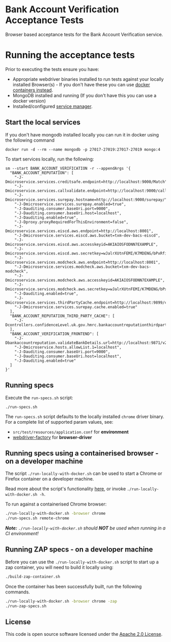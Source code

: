 Bank Account Verification Acceptance Tests
================================

Browser based acceptance tests for the Bank Account Verification service. 

# Running the acceptance tests

Prior to executing the tests ensure you have: 
 - Appropriate webdriver binaries installed to run tests against your locally installed Browser(s) - If you don't have these you can use [docker containers instead](#running-specs-using-a-containerised-browser---on-a-developer-machine).
 - MongoDB installed and running (If you don't have this you can use a docker version)
 - Installed/configured [service manager](https://github.com/hmrc/service-manager).  

## Start the local services

If you don't have mongodb installed locally you can run it in docker using the following command

    docker run -d --rm --name mongodb -p 27017-27019:27017-27019 mongo:4

To start services locally, run the following:
    
    sm --start BANK_ACCOUNT_VERIFICATION -r --appendArgs '{
      "BANK_ACCOUNT_REPUTATION": [
        "-J-Dmicroservice.services.creditsafe.endpoint=http://localhost:9000/Match",
        "-J-Dmicroservice.services.callvalidate.endpoint=http://localhost:9000/callvalidateapi",
        "-J-Dmicroservice.services.surepay.hostname=http://localhost:9000/surepay/",
        "-J-Dmicroservice.services.surepay.enabled=true",
        "-J-Dauditing.consumer.baseUri.port=9000",
        "-J-Dauditing.consumer.baseUri.host=localhost",
        "-J-Dauditing.enabled=true",
        "-J-Dproxy.proxyRequiredForThisEnvironment=false",
        "-J-Dmicroservice.services.eiscd.aws.endpoint=http://localhost:8001",
        "-J-Dmicroservice.services.eiscd.aws.bucket=txm-dev-bacs-eiscd",
        "-J-Dmicroservice.services.eiscd.aws.accesskeyid=AKIAIOSFODNN7EXAMPLE",
        "-J-Dmicroservice.services.eiscd.aws.secretkey=wJalrXUtnFEMI/K7MDENG/bPxRfiCYEXAMPLEKEY",
        "-J-Dmicroservice.services.modcheck.aws.endpoint=http://localhost:8001",
        "-J-Dmicroservice.services.modcheck.aws.bucket=txm-dev-bacs-modcheck",
        "-J-Dmicroservice.services.modcheck.aws.accesskeyid=AKIAIOSFODNN7EXAMPLE",
        "-J-Dmicroservice.services.modcheck.aws.secretkey=wJalrXUtnFEMI/K7MDENG/bPxRfiCYEXAMPLEKEY",
        "-J-Dauditing.enabled=true",
        "-J-Dmicroservice.services.thirdPartyCache.endpoint=http://localhost:9899/cache",
        "-J-Dmicroservice.services.surepay.cache.enabled=true"
      ],
      "BANK_ACCOUNT_REPUTATION_THIRD_PARTY_CACHE": [
        "-J-Dcontrollers.confidenceLevel.uk.gov.hmrc.bankaccountreputationthirdpartycache.controllers.CacheController.needsLogging=true"
      ],
      "BANK_ACCOUNT_VERIFICATION_FRONTEND": [
        "-J-Dbankaccountreputation.validateBankDetails.url=http://localhost:9871/v2/validateBankDetails",
        "-J-Dmicroservice.hosts.allowList.1=localhost",
        "-J-Dauditing.consumer.baseUri.port=9000",
        "-J-Dauditing.consumer.baseUri.host=localhost",
        "-J-Dauditing.enabled=true"
      ]
    }'

## Running specs

Execute the `run-specs.sh` script:
    
    ./run-specs.sh

The `run-specs.sh` script defaults to the locally installed `chrome` driver binary.  For a complete list of supported param values, see:
 - `src/test/resources/application.conf` for **environment** 
 - [webdriver-factory](https://github.com/hmrc/webdriver-factory#2-instantiating-a-browser-with-default-options) for **browser-driver**

## Running specs using a containerised browser - on a developer machine

The script `./run-locally-with-docker.sh` can be used to start a Chrome or Firefox container on a developer machine. 

Read more about the script's functionality [here](run-locally-with-docker.sh), or invoke `./run-locally-with-docker.sh -h`.

To run against a containerised Chrome browser:

```bash
./run-locally-with-docker.sh -browser chrome
./run-specs.sh remote-chrome
```

***Note:** `./run-locally-with-docker.sh` should **NOT** be used when running in a CI environment!*

## Running ZAP specs - on a developer machine

Before you can use the `./run-locally-with-docker.sh` script to start up a zap container, you will need to build it locally using:

```bash
./build-zap-container.sh
```

Once the container has been successfully built, run the following commands.

```bash
./run-locally-with-docker.sh -browser chrome -zap
./run-zap-specs.sh
``` 

## License

This code is open source software licensed under the [Apache 2.0 License]("http://www.apache.org/licenses/LICENSE-2.0.html").

